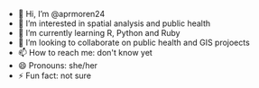 - 👋 Hi, I’m @aprmoren24
- 👀 I’m interested in spatial analysis and public health
- 🌱 I’m currently learning R, Python and Ruby
- 💞️ I’m looking to collaborate on public health and GIS projoects
- 📫 How to reach me: don't know yet 
- 😄 Pronouns: she/her
- ⚡ Fun fact: not sure

<!---
aprmoren-dph/aprmoren-dph is a ✨ special ✨ repository because its `README.md` (this file) appears on your GitHub profile.
You can click the Preview link to take a look at your changes.
--->
